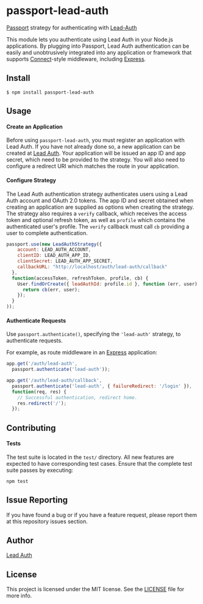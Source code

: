 # passport-lead-auth


[Passport](http://passportjs.org/) strategy for authenticating with [Lead-Auth](https://lead-auth.com/)

This module lets you authenticate using Lead Auth in your Node.js applications.
By plugging into Passport, Lead Auth authentication can be easily and
unobtrusively integrated into any application or framework that supports
[Connect](http://www.senchalabs.org/connect/)-style middleware, including
[Express](http://expressjs.com/).

## Install

    $ npm install passport-lead-auth

## Usage

#### Create an Application

Before using `passport-lead-auth`, you must register an application with
Lead Auth.  If you have not already done so, a new application can be created at
[Lead Auth](https://lead-auth.com/).  Your application will
be issued an app ID and app secret, which need to be provided to the strategy.
You will also need to configure a redirect URI which matches the route in your
application.

#### Configure Strategy

The Lead Auth authentication strategy authenticates users using a Lead Auth
account and OAuth 2.0 tokens.  The app ID and secret obtained when creating an
application are supplied as options when creating the strategy.  The strategy
also requires a `verify` callback, which receives the access token and optional
refresh token, as well as `profile` which contains the authenticated user's 
profile.  The `verify` callback must call `cb` providing a user to
complete authentication.

```js
passport.use(new LeadAuthStrategy({
    account: LEAD_AUTH_ACCOUNT,
    clientID: LEAD_AUTH_APP_ID,
    clientSecret: LEAD_AUTH_APP_SECRET,
    callbackURL: "http://localhost/auth/lead-auth/callback"
  },
  function(accessToken, refreshToken, profile, cb) {
    User.findOrCreate({ leadAuthId: profile.id }, function (err, user) {
      return cb(err, user);
    });
  }
));
```

#### Authenticate Requests

Use `passport.authenticate()`, specifying the `'lead-auth'` strategy, to
authenticate requests.

For example, as route middleware in an [Express](http://expressjs.com/)
application:

```js
app.get('/auth/lead-auth',
  passport.authenticate('lead-auth'));

app.get('/auth/lead-auth/callback',
  passport.authenticate('lead-auth', { failureRedirect: '/login' }),
  function(req, res) {
    // Successful authentication, redirect home.
    res.redirect('/');
  });
```


## Contributing

#### Tests

The test suite is located in the `test/` directory.  All new features are expected to have corresponding test cases.  Ensure that the complete test suite passes by executing:

```
npm test
```

## Issue Reporting

If you have found a bug or if you have a feature request, please report them at this repository issues section.

## Author

[Lead Auth](https://lead-auth.com/)

## License

This project is licensed under the MIT license. See the [LICENSE](LICENSE) file for more info.

